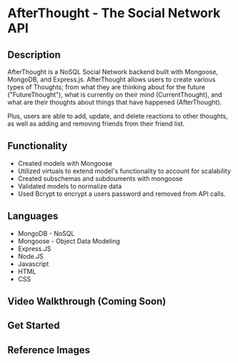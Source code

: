 # AfterThought - The Social Network API

## Description
AfterThought is a NoSQL Social Network backend built with Mongoose, MongoDB, and Express.js. AfterThought allows users to create various types of Thoughts; from what they are thinking about for the future ("FutureThought"), what is currently on their mind (CurrentThought), and what are their thoughts about things that have happened (AfterThought). 

Plus, users are able to add, update, and delete reactions to other thoughts, as well as adding and removing friends from their friend list. 

## Functionality

* Created models with Mongoose
* Utilized virtuals to extend model's functionality to account for scalability
* Created subschemas and subdouments with mongoose
* Validated models to normalize data
* Used Bcrypt to encrypt a users password and removed from API calls. 

## Languages
* MongoDB - NoSQL
* Mongoose - Object Data Modeling
* Express.JS
* Node.JS
* Javascript
* HTML
* CSS

## Video Walkthrough (Coming Soon)

## Get Started

## Reference Images